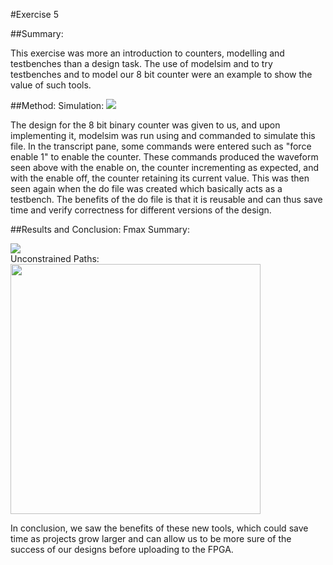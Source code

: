 #Exercise 5

##Summary:

This exercise was more an introduction to counters, modelling and testbenches than a design task. The use of modelsim and to try testbenches and to model our 8 bit counter were an example to show the value of such tools.


##Method:
Simulation:
<img src ="https://cloud.githubusercontent.com/assets/17357371/20848935/3678a87c-b8cc-11e6-8dbd-5c4412642b5b.png" />

The design for the 8 bit binary counter was given to us, and upon implementing it, modelsim was run using and commanded to simulate this file. In the transcript pane, some commands were entered such as "force enable 1" to enable the counter. These commands produced the waveform seen above with the enable on, the counter incrementing as expected, and with the enable off, the counter retaining its current value. This was then seen again when the do file was created which basically acts as a testbench. The benefits of the do file is that it is reusable and can thus save time and verify correctness for different versions of the design. 

##Results and Conclusion:
Fmax Summary:
<div>
<img src ="https://cloud.githubusercontent.com/assets/17357371/20848948/41749a74-b8cc-11e6-9205-23eb80b0e20e.png" />
</div>
Unconstrained Paths:
<div>
<img src = "https://cloud.githubusercontent.com/assets/17357371/20848959/4b6efe66-b8cc-11e6-9254-cc6859e3969d.png" width=400px/>
</div>

In conclusion, we saw the benefits of these new tools, which could save time as projects grow larger and can allow us to be more sure of the success of our designs before uploading to the FPGA.
